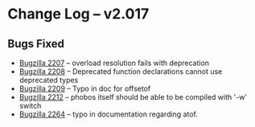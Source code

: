 # Change Log &ndash; v2.017

## Bugs Fixed

* [Bugzilla 2207](/bug/2207) &ndash; overload resolution fails with deprecation
* [Bugzilla 2208](/bug/2208) &ndash; Deprecated function declarations cannot use deprecated types
* [Bugzilla 2209](/bug/2209) &ndash; Typo in doc for offsetof
* [Bugzilla 2212](/bug/2212) &ndash; phobos itself should be able to be compiled with '-w' switch
* [Bugzilla 2264](/bug/2264) &ndash; typo in documentation regarding atof.
